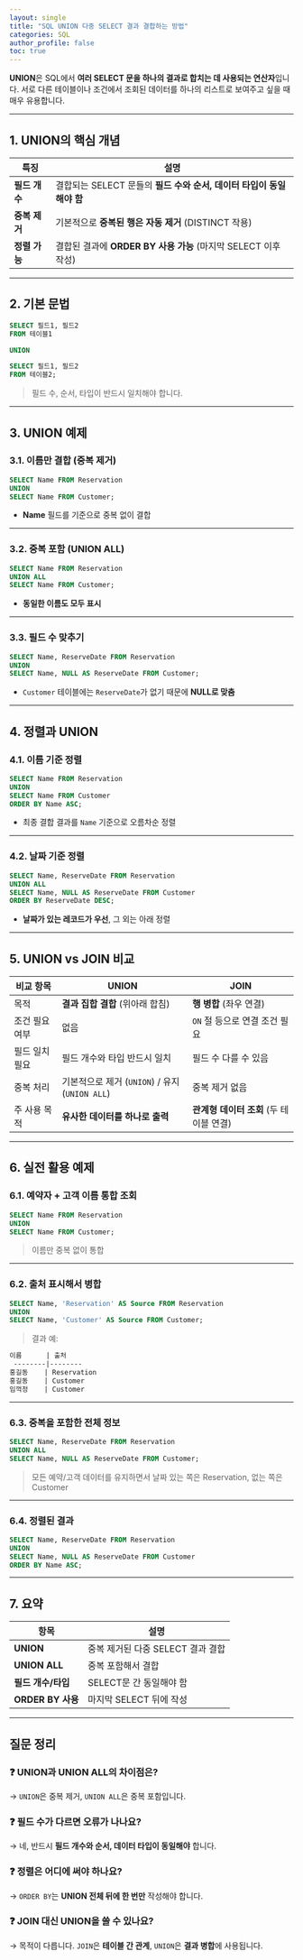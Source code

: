 ```yaml
---
layout: single
title: "SQL UNION 다중 SELECT 결과 결합하는 방법"
categories: SQL
author_profile: false
toc: true
---
```


**UNION**은 SQL에서 **여러 SELECT 문을 하나의 결과로 합치는 데 사용되는 연산자**입니다. 서로 다른 테이블이나 조건에서 조회된 데이터를 하나의 리스트로 보여주고 싶을 때 매우 유용합니다.

------

## 1. UNION의 핵심 개념

| 특징          | 설명                                                         |
| ------------- | ------------------------------------------------------------ |
| **필드 개수** | 결합되는 SELECT 문들의 **필드 수와 순서, 데이터 타입이 동일해야 함** |
| **중복 제거** | 기본적으로 **중복된 행은 자동 제거** (DISTINCT 작용)         |
| **정렬 가능** | 결합된 결과에 **ORDER BY 사용 가능** (마지막 SELECT 이후 작성) |

------

## 2. 기본 문법

```sql
SELECT 필드1, 필드2
FROM 테이블1

UNION

SELECT 필드1, 필드2
FROM 테이블2;
```

> 필드 수, 순서, 타입이 반드시 일치해야 합니다.

------

## 3. UNION 예제

### 3.1. 이름만 결합 (중복 제거)

```sql
SELECT Name FROM Reservation
UNION
SELECT Name FROM Customer;
```

- **Name** 필드를 기준으로 중복 없이 결합

------

### 3.2. 중복 포함 (UNION ALL)

```sql
SELECT Name FROM Reservation
UNION ALL
SELECT Name FROM Customer;
```

- **동일한 이름도 모두 표시**

------

### 3.3. 필드 수 맞추기

```sql
SELECT Name, ReserveDate FROM Reservation
UNION
SELECT Name, NULL AS ReserveDate FROM Customer;
```

- `Customer` 테이블에는 `ReserveDate`가 없기 때문에 **NULL로 맞춤**

------

## 4. 정렬과 UNION

### 4.1. 이름 기준 정렬

```sql
SELECT Name FROM Reservation
UNION
SELECT Name FROM Customer
ORDER BY Name ASC;
```

- 최종 결합 결과를 `Name` 기준으로 오름차순 정렬

------

### 4.2. 날짜 기준 정렬

```sql
SELECT Name, ReserveDate FROM Reservation
UNION ALL
SELECT Name, NULL AS ReserveDate FROM Customer
ORDER BY ReserveDate DESC;
```

- **날짜가 있는 레코드가 우선**, 그 외는 아래 정렬

------

## 5. UNION vs JOIN 비교

| 비교 항목      | **UNION**                                      | **JOIN**                                |
| -------------- | ---------------------------------------------- | --------------------------------------- |
| 목적           | **결과 집합 결합** (위아래 합침)               | **행 병합** (좌우 연결)                 |
| 조건 필요 여부 | 없음                                           | `ON` 절 등으로 연결 조건 필요           |
| 필드 일치 필요 | 필드 개수와 타입 반드시 일치                   | 필드 수 다를 수 있음                    |
| 중복 처리      | 기본적으로 제거 (`UNION`) / 유지 (`UNION ALL`) | 중복 제거 없음                          |
| 주 사용 목적   | **유사한 데이터를 하나로 출력**                | **관계형 데이터 조회** (두 테이블 연결) |

------

## 6. 실전 활용 예제

### 6.1. 예약자 + 고객 이름 통합 조회

```sql
SELECT Name FROM Reservation
UNION
SELECT Name FROM Customer;
```

> 이름만 중복 없이 통합

------

### 6.2. 출처 표시해서 병합

```sql
SELECT Name, 'Reservation' AS Source FROM Reservation
UNION
SELECT Name, 'Customer' AS Source FROM Customer;
```

> 결과 예:

```diff
이름      | 출처
 --------|--------
홍길동    | Reservation
홍길동    | Customer
임꺽정    | Customer
```

------

### 6.3. 중복을 포함한 전체 정보

```sql
SELECT Name, ReserveDate FROM Reservation
UNION ALL
SELECT Name, NULL AS ReserveDate FROM Customer;
```

> 모든 예약/고객 데이터를 유지하면서 날짜 있는 쪽은 Reservation, 없는 쪽은 Customer

------

### 6.4. 정렬된 결과

```sql
SELECT Name, ReserveDate FROM Reservation
UNION
SELECT Name, NULL AS ReserveDate FROM Customer
ORDER BY Name ASC;
```

------

## 7. 요약

| 항목               | 설명                              |
| ------------------ | --------------------------------- |
| **UNION**          | 중복 제거된 다중 SELECT 결과 결합 |
| **UNION ALL**      | 중복 포함해서 결합                |
| **필드 개수/타입** | SELECT문 간 동일해야 함           |
| **ORDER BY 사용**  | 마지막 SELECT 뒤에 작성           |

------

## 질문 정리

### ❓ UNION과 UNION ALL의 차이점은?

→ `UNION`은 중복 제거, `UNION ALL`은 중복 포함입니다.

### ❓ 필드 수가 다르면 오류가 나나요?

→ 네, 반드시 **필드 개수와 순서, 데이터 타입이 동일해야** 합니다.

### ❓ 정렬은 어디에 써야 하나요?

→ `ORDER BY`는 **UNION 전체 뒤에 한 번만** 작성해야 합니다.

### ❓ JOIN 대신 UNION을 쓸 수 있나요?

→ 목적이 다릅니다. `JOIN`은 **테이블 간 관계**, `UNION`은 **결과 병합**에 사용됩니다.
